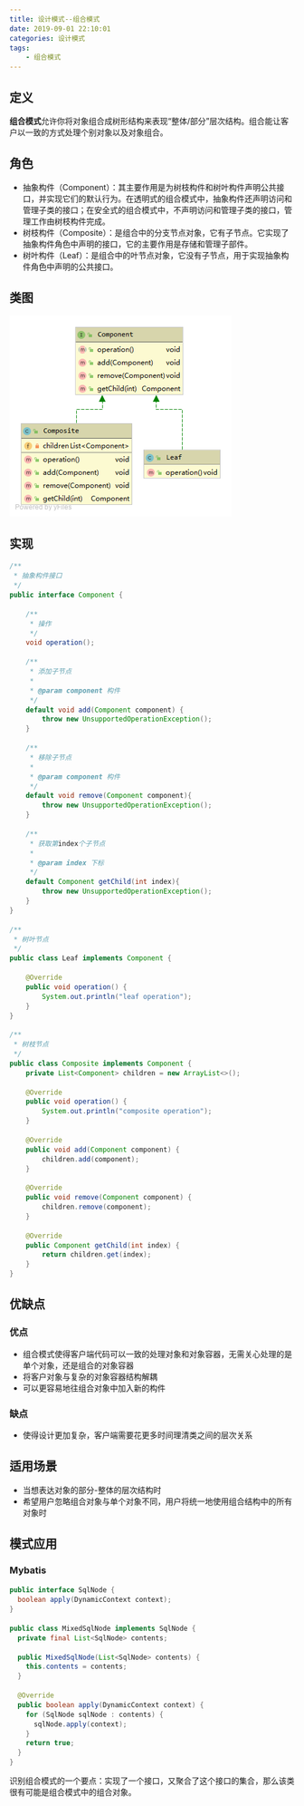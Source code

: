 ```yaml
---
title: 设计模式--组合模式
date: 2019-09-01 22:10:01
categories: 设计模式
tags:
	- 组合模式
---
```

## 定义
**组合模式**允许你将对象组合成树形结构来表现“整体/部分”层次结构。组合能让客户以一致的方式处理个别对象以及对象组合。

## 角色
* 抽象构件（Component）：其主要作用是为树枝构件和树叶构件声明公共接口，并实现它们的默认行为。在透明式的组合模式中，抽象构件还声明访问和管理子类的接口；在安全式的组合模式中，不声明访问和管理子类的接口，管理工作由树枝构件完成。
* 树枝构件（Composite）：是组合中的分支节点对象，它有子节点。它实现了抽象构件角色中声明的接口，它的主要作用是存储和管理子部件。
* 树叶构件（Leaf）：是组合中的叶节点对象，它没有子节点，用于实现抽象构件角色中声明的公共接口。

## 类图
![Composite UML](/images/design-patterns/Composite%20UML.png)

## 实现
```java
/**
 * 抽象构件接口
 */
public interface Component {

    /**
     * 操作
     */
    void operation();

    /**
     * 添加子节点
     *
     * @param component 构件
     */
    default void add(Component component) {
        throw new UnsupportedOperationException();
    }

    /**
     * 移除子节点
     *
     * @param component 构件
     */
    default void remove(Component component){
        throw new UnsupportedOperationException();
    }

    /**
     * 获取第index个子节点
     *
     * @param index 下标
     */
    default Component getChild(int index){
        throw new UnsupportedOperationException();
    }
}

/**
 * 树叶节点
 */
public class Leaf implements Component {
    
    @Override
    public void operation() {
        System.out.println("leaf operation");
    }
}

/**
 * 树枝节点
 */
public class Composite implements Component {
    private List<Component> children = new ArrayList<>();

    @Override
    public void operation() {
        System.out.println("composite operation");
    }

    @Override
    public void add(Component component) {
        children.add(component);
    }

    @Override
    public void remove(Component component) {
        children.remove(component);
    }

    @Override
    public Component getChild(int index) {
        return children.get(index);
    }
}
```

## 优缺点
### 优点
* 组合模式使得客户端代码可以一致的处理对象和对象容器，无需关心处理的是单个对象，还是组合的对象容器
* 将客户对象与复杂的对象容器结构解耦
* 可以更容易地往组合对象中加入新的构件

### 缺点
* 使得设计更加复杂，客户端需要花更多时间理清类之间的层次关系

## 适用场景
* 当想表达对象的部分-整体的层次结构时
* 希望用户忽略组合对象与单个对象不同，用户将统一地使用组合结构中的所有对象时

## 模式应用
### Mybatis
```java
public interface SqlNode {
  boolean apply(DynamicContext context);
}

public class MixedSqlNode implements SqlNode {
  private final List<SqlNode> contents;

  public MixedSqlNode(List<SqlNode> contents) {
    this.contents = contents;
  }

  @Override
  public boolean apply(DynamicContext context) {
    for (SqlNode sqlNode : contents) {
      sqlNode.apply(context);
    }
    return true;
  }
}
```
识别组合模式的一个要点：实现了一个接口，又聚合了这个接口的集合，那么该类很有可能是组合模式中的组合对象。